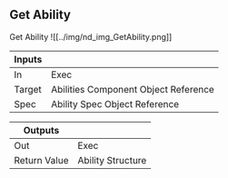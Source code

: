 ## Get Ability
Get Ability
![[../img/nd_img_GetAbility.png]]

|Inputs||
|--|--|
| In | Exec |
| Target | Abilities Component Object Reference |
| Spec | Ability Spec Object Reference |

|Outputs||
|--|--|
| Out | Exec |
| Return Value | Ability Structure |
